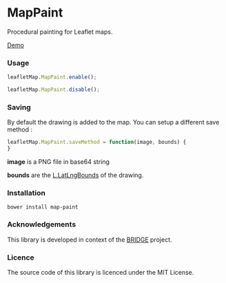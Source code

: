 MapPaint
========

Procedural painting for Leaflet maps.

[Demo](http://sintef-9012.github.io/MapPaint/)

### Usage

```javascript
leafletMap.MapPaint.enable();
```

```javascript
leafletMap.MapPaint.disable();
```

### Saving

By default the drawing is added to the map. You can setup a different save method :

```javascript
leafletMap.MapPaint.saveMethod = function(image, bounds) {
}
```
__image__ is a PNG file in base64 string

__bounds__ are the [L.LatLngBounds](http://leafletjs.com/reference.html#latlngbounds) of the drawing.

### Installation

```
bower install map-paint
```

### Acknowledgements

This library is developed in context of the [BRIDGE](http://www.bridgeproject.eu/en) project.

### Licence

The source code of this library is licenced under the MIT License.
